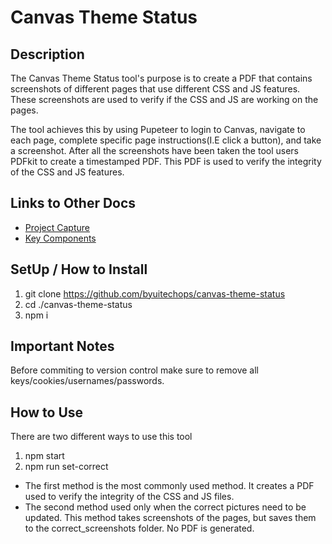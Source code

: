 # Canvas Theme Status

## Description
The Canvas Theme Status tool's purpose is to create a PDF that contains screenshots of
different pages that use different CSS and JS features. These screenshots are used to verify
if the CSS and JS are working on the pages.

The tool achieves this by using Pupeteer to login to Canvas, navigate to each page, complete specific
page instructions(I.E click a button), and take a screenshot. After all the screenshots have been taken
the tool users PDFkit to create a timestamped PDF. This PDF is used to verify the integrity of the CSS
and JS features. 

## Links to Other Docs

- [Project Capture](./docs/01_ProjectCaptureDoc.md)
- [Key Components](./docs/02_KeyComponentsDoc.md)


## SetUp / How to Install
1. git clone https://github.com/byuitechops/canvas-theme-status
2. cd ./canvas-theme-status
3. npm i

## Important Notes
Before commiting to version control make sure to remove all keys/cookies/usernames/passwords.

## How to Use
There are two different ways to use this tool
1. npm start
2. npm run set-correct

* The first method is the most commonly used method. It creates a PDF used to verify the integrity of the
CSS and JS files.
* The second method used only when the correct pictures need to be updated. This method takes screenshots
of the pages, but saves them to the correct_screenshots folder. No PDF is generated.